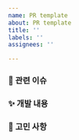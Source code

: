 ```yaml
---
name: PR template
about: PR template
title: ''
labels: ''
assignees: ''

---
```


### 📌 관련 이슈
<!-- 관련있는 이슈 번호(#000)을 적어주세요 -->

### ✨ 개발 내용
<!-- 개발한 내용을 설명을 적어주세요 -->

### 📝 고민 사항
<!-- 개발 후 고민 사항을 적어주세요 -->
